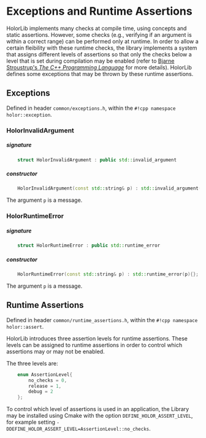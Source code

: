 # Exceptions and Runtime Assertions

HolorLib implements many checks at compile time, using concepts and static assertions. However, some checks (e.g., verifying if an argument is within a correct range) can be performed only at runtime. In order to allow a certain fleibility with these runtime checks, the library implements a system that assigns different levels of assertions so that only the checks below a level that is set during compilation may be enabled (refer to [Bjarne Stroustrup's *The C++ Programming Language*](https://www.stroustrup.com/4th.html)  for more details).
HolorLib defines some exceptions that may be thrown by these runtime assertions. 


## Exceptions
Defined in header  `common/exceptions.h`, within the `#!cpp namespace holor::exception`.

### HolorInvalidArgument
##### signature
``` cpp
    struct HolorInvalidArgument : public std::invalid_argument
```
##### constructor
``` cpp
    HolorInvalidArgument(const std::string& p) : std::invalid_argument(p){};
```
The argument `p` is a message.



### HolorRuntimeError
##### signature
``` cpp
    struct HolorRuntimeError : public std::runtime_error
```
##### constructor
``` cpp
    HolorRuntimeError(const std::string& p) : std::runtime_error(p){};
```
The argument `p` is a message.



## Runtime Assertions
Defined in header  `common/runtime_assertions.h`, within the `#!cpp namespace holor::assert`.


HolorLib introduces three assertion levels for runtime assertions. These levels can be assigned to runtime assertions in order to control which assertions may or may not be enabled.

The three levels are:
``` cpp
    enum AssertionLevel{
        no_checks = 0,
        release = 1,
        debug = 2
    };
```

To control which level of assertions is used in an application, the Library may be installed using Cmake with the option `DEFINE_HOLOR_ASSERT_LEVEL`, for example setting `-DDEFINE_HOLOR_ASSERT_LEVEL=AssertionLevel::no_checks`.